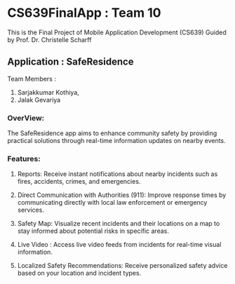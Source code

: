 # CS639FinalApp : Team 10

This is the Final Project of Mobile Application Development (CS639) Guided by Prof. Dr. Christelle Scharff

## Application : SafeResidence

Team Members : 
1) Sarjakkumar Kothiya, 
2) Jalak Gevariya

### OverView:

The SafeResidence app aims to enhance community safety by providing practical solutions through real-time information updates on nearby events.

### Features:

1) Reports: Receive instant notifications about nearby incidents such as fires, accidents, crimes, and emergencies.

2) Direct Communication with Authorities (911): Improve response times by communicating directly with local law enforcement or emergency services.

3) Safety Map: Visualize recent incidents and their locations on a map to stay informed about potential risks in specific areas.

4) Live Video :  Access live video feeds from incidents for real-time visual information.

5) Localized Safety Recommendations: Receive personalized safety advice based on your location and incident types.




